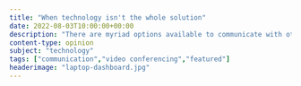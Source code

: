 ```yaml
---
title: "When technology isn't the whole solution"
date: 2022-08-03T10:00:00+00:00
description: "There are myriad options available to communicate with others - one on one or in a group. Here I go over some of the options."
content-type: opinion
subject: "technology"
tags: ["communication","video conferencing","featured"]
headerimage: "laptop-dashboard.jpg"
---
```


